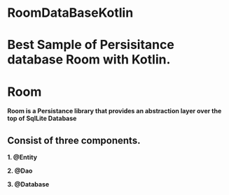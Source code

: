 # RoomDataBaseKotlin
<h1>Best Sample of Persisitance database Room with Kotlin.</h1>
<h1>Room</h1>
<p><b>Room is a Persistance library that provides an abstraction layer over the top of SqlLite Database</b></p>
<h2>Consist of three components.</h2>
<p><b>1. @Entity</b></p>
<p><b>2. @Dao</b></p>
<p><b>3. @Database</b></p>


